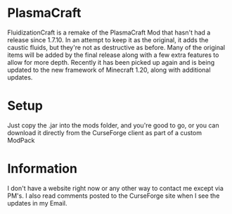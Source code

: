 PlasmaCraft
===========

FluidizationCraft is a remake of the PlasmaCraft Mod that hasn't had a release since 1.7.10. In an attempt to keep it as the original, it adds the caustic fluids, but they're not as destructive as before. Many of the original items will be added by the final release along with a few extra features to allow for more depth. Recently it has been picked up again and is being updated to the new framework of Minecraft 1.20, along with additional updates.

Setup
===========

Just copy the .jar into the mods folder, and you're good to go, or you can download it directly from the CurseForge client as part of a custom ModPack

Information
===========

I don't have a website right now or any other way to contact me except via PM's. I also read comments posted to the CurseForge site when I see the updates in my Email.

